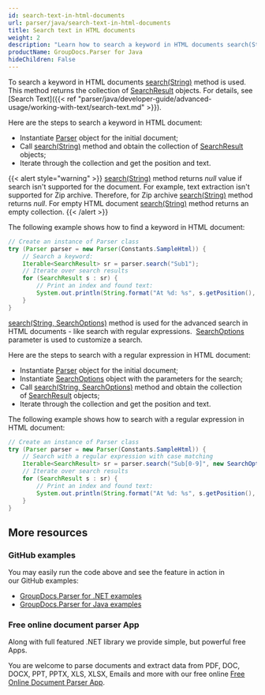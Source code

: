 ```yaml
---
id: search-text-in-html-documents
url: parser/java/search-text-in-html-documents
title: Search text in HTML documents
weight: 2
description: "Learn how to search a keyword in HTML documents search(String) method is used. This method returns the collection of SearchResult objects."
productName: GroupDocs.Parser for Java
hideChildren: False
---
```

To search a keyword in HTML documents [search(String)](https://apireference.groupdocs.com/java/parser/com.groupdocs.parser/Parser#search(java.lang.String)) method is used. This method returns the collection of [SearchResult](https://apireference.groupdocs.com/java/parser/com.groupdocs.parser.data/SearchResult) objects. For details, see [Search Text]({{< ref "parser/java/developer-guide/advanced-usage/working-with-text/search-text.md" >}}).

Here are the steps to search a keyword in HTML document:

*   Instantiate [Parser](https://apireference.groupdocs.com/java/parser/com.groupdocs.parser/Parser) object for the initial document;
*   Call [search(String)](https://apireference.groupdocs.com/java/parser/com.groupdocs.parser/Parser#search(java.lang.String)) method and obtain the collection of [SearchResult](https://apireference.groupdocs.com/java/parser/com.groupdocs.parser.data/SearchResult) objects;
*   Iterate through the collection and get the position and text.

{{< alert style="warning" >}}
[search(String)](https://apireference.groupdocs.com/java/parser/com.groupdocs.parser/Parser#search(java.lang.String)) method returns *null* value if search isn't supported for the document. For example, text extraction isn't supported for Zip archive. Therefore, for Zip archive [search(String)](https://apireference.groupdocs.com/java/parser/com.groupdocs.parser/Parser#search(java.lang.String)) method returns *null*. For empty HTML document [search(String)](https://apireference.groupdocs.com/java/parser/com.groupdocs.parser/Parser#search(java.lang.String)) method returns an empty collection.
{{< /alert >}}

The following example shows how to find a keyword in HTML document:

```java
// Create an instance of Parser class
try (Parser parser = new Parser(Constants.SampleHtml)) {
    // Search a keyword:
    Iterable<SearchResult> sr = parser.search("Sub1");
    // Iterate over search results
    for (SearchResult s : sr) {
        // Print an index and found text:
        System.out.println(String.format("At %d: %s", s.getPosition(), s.getText()));
    }
}
```

[search(String, SearchOptions)](https://apireference.groupdocs.com/java/parser/com.groupdocs.parser/Parser#search(java.lang.String,%20com.groupdocs.parser.options.SearchOptions)) method is used for the advanced search in HTML documents - like search with regular expressions.  [SearchOptions](https://apireference.groupdocs.com/java/parser/com.groupdocs.parser.options/SearchOptions) parameter is used to customize a search.

Here are the steps to search with a regular expression in HTML document:

*   Instantiate [Parser](https://apireference.groupdocs.com/java/parser/com.groupdocs.parser/Parser) object for the initial document;
*   Instantiate [SearchOptions](https://apireference.groupdocs.com/java/parser/com.groupdocs.parser.options/SearchOptions) object with the parameters for the search;
*   Call [search(String, SearchOptions)](https://apireference.groupdocs.com/java/parser/com.groupdocs.parser/Parser#search(java.lang.String,%20com.groupdocs.parser.options.SearchOptions)) method and obtain the collection of [SearchResult](https://apireference.groupdocs.com/java/parser/com.groupdocs.parser.data/SearchResult) objects;
*   Iterate through the collection and get the position and text.

The following example shows how to search with a regular expression in HTML document:

```java
// Create an instance of Parser class
try (Parser parser = new Parser(Constants.SampleHtml)) {
    // Search with a regular expression with case matching
    Iterable<SearchResult> sr = parser.search("Sub[0-9]", new SearchOptions(true, false, true));
    // Iterate over search results
    for (SearchResult s : sr) {
        // Print an index and found text:
        System.out.println(String.format("At %d: %s", s.getPosition(), s.getText()));
    }
}
```

## More resources

### GitHub examples

You may easily run the code above and see the feature in action in our GitHub examples:

*   [GroupDocs.Parser for .NET examples](https://github.com/groupdocs-parser/GroupDocs.Parser-for-.NET)    
*   [GroupDocs.Parser for Java examples](https://github.com/groupdocs-parser/GroupDocs.Parser-for-Java)    

### Free online document parser App

Along with full featured .NET library we provide simple, but powerful free Apps.

You are welcome to parse documents and extract data from PDF, DOC, DOCX, PPT, PPTX, XLS, XLSX, Emails and more with our free online [Free Online Document Parser App](https://products.groupdocs.app/parser).